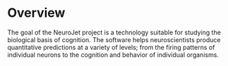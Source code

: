 Overview
========

The goal of the NeuroJet project is a technology suitable for studying the biological basis of cognition. The software helps neuroscientists produce quantitative predictions at a variety of levels;
from the firing patterns of individual neurons to the cognition and behavior of individual organisms.